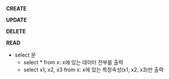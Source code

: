 **CREATE**

**UPDATE**

**DELETE**

**READ**
* select 문
   * select * from x: x에 있는 데이터 전부를 출력
   * select x1, x2, x3 from x: x에 있는 특정속성(x1, x2, x3)만 출력
